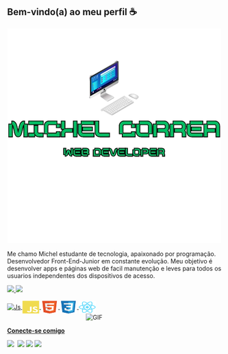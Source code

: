 
## Bem-vindo(a) ao meu perfil ☕ 

![Capa Github](https://github.com/DEV-Cafe096/CapaGitHub/blob/main/Michel_Correa__2_-removebg-preview.png)

Me chamo Michel estudante de tecnologia, apaixonado por programação. 
Desenvolvedor Front-End-Junior em constante evolução.
Meu objetivo é desenvolver apps e páginas web de facil manutenção e leves para todos os usuarios independentes dos dispositivos de acesso.






 <div>
   <a href="https://github.com/DEV-Cafe096
">
   <img height="180em" src="https://github-readme-stats.vercel.app/api?username=DEV-Cafe096
&show_icons=true&theme=tokyonight&include_all_commits=true&count_private=true"/>
   <img height="180em" src="https://github-readme-stats.vercel.app/api/top-langs/?username=DEV-Cafe096
&layout=compact&langs_count=6&theme=tokyonight"/>
   
</div>
    
<div style="display: inline_block"><br>

  <img align="center" alt="Js" height="40" width="50" src="https://cdn.jsdelivr.net/gh/devicons/devicon/icons/java/java-plain-wordmark.svg" />                    
  <img align="center" alt="Js" height="30" width="40" src="https://raw.githubusercontent.com/devicons/devicon/master/icons/javascript/javascript-plain.svg">
  <img align="center" alt="HTML" height="30" width="40" src="https://raw.githubusercontent.com/devicons/devicon/master/icons/html5/html5-original.svg">
  <img align="center" alt="CSS" height="30" width="40" src="https://raw.githubusercontent.com/devicons/devicon/master/icons/css3/css3-original.svg">
   <img align="center" alt="React" height="30" width="40" src="https://raw.githubusercontent.com/devicons/devicon/master/icons/react/react-original.svg">

   <img align="right" alt="GIF" height="320px" width="320px" src="https://media.giphy.com/media/v1.Y2lkPTc5MGI3NjExa3N2Y3Fucnpid2FjaXhvMTFkZDc4bW02d2Rzeml1bjUxeDB3eTgxcSZlcD12MV9pbnRlcm5hbF9naWZfYnlfaWQmY3Q9Zw/2IudUHdI075HL02Pkk/giphy.gif">
  
  
</div>

 
<br>
 

 
<div> 
 <p width = 35px ><strong>Conecte-se comigo</strong></p>

<a href="https://api.whatsapp.com/send/?phone=5551995351233" target="_blank"><img src="https://img.shields.io/badge/-whatsapp-green?style=for-the-badge&logo=WhatsApp&logoColor=white"></a>&nbsp;
 <a href="https://discord.com/channels/@me" target="_blank"><img src="https://img.shields.io/badge/Discord-7289DA?style=for-the-badge&logo=discord&logoColor=white" target="_blank"></a> 
 <a href = "mailto:devcafe096@gmail.com"><img src="https://img.shields.io/badge/-Gmail-%23333?style=for-the-badge&logo=gmail&logoColor=white" target="_blank"></a>
 <a href="https://www.linkedin.com/in/michel-correa-484a0511b/" target="_blank"><img src="https://img.shields.io/badge/-LinkedIn-%230077B5?style=for-the-badge&logo=linkedin&logoColor=white" target="_blank"></a>


